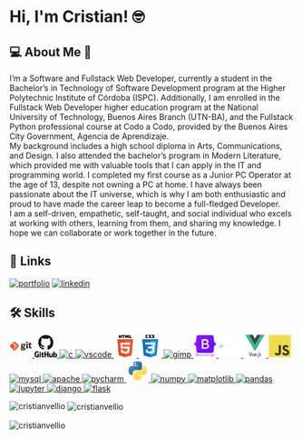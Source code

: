 <h1 id="hola-soy-bernabe-">Hi, I'm Cristian! 🤓</h1>
<h2 id="-sobre-mi">💻 About Me 🚀</h2>
<p>I’m a Software and Fullstack Web Developer, currently a student in the Bachelor’s in Technology of Software Development program at the Higher Polytechnic Institute of Córdoba (ISPC). Additionally, I am enrolled in the Fullstack Web Developer higher education program at the National University of Technology, Buenos Aires Branch (UTN-BA), and the Fullstack Python professional course at Codo a Codo, provided by the Buenos Aires City Government, Agencia de Aprendizaje.
<br>
My background includes a high school diploma in Arts, Communications, and Design. I also attended the bachelor’s program in Modern Literature, which provided me with valuable tools that I can apply in the IT and programming world. I completed my first course as a Junior PC Operator at the age of 13, despite not owning a PC at home. I have always been passionate about the IT universe, which is why I am both enthusiastic and proud to have made the career leap to become a full-fledged Developer.
<br>
I am a self-driven, empathetic, self-taught, and social individual who excels at working with others, learning from them, and sharing my knowledge. I hope we can collaborate or work together in the future.</p>

<h2 id="-links">🔗 Links</h2>
<p><a href="#"><img src="https://img.shields.io/badge/my_portfolio-000?style=for-the-badge&amp;logo=ko-fi&amp;logoColor=white" alt="portfolio"></a>
<a href="https://www.linkedin.com/in/cristianvellio/"><img src="https://img.shields.io/badge/linkedin-0A66C2?style=for-the-badge&amp;logo=linkedin&amp;logoColor=white" alt="linkedin"></a></p>
</p>

<h2 align="left">🛠 Skills</h2>
<p align="left">  <a href="https://git-scm.com/" target="_blank" rel="noreferrer"> <img src="https://raw.githubusercontent.com/devicons/devicon/master/icons/git/git-original-wordmark.svg" alt="git" width="40" height="40"/> </a> <a href="https://github.com/" target="_blank" rel="noreferrer"> <img src="https://raw.githubusercontent.com/devicons/devicon/master/icons/github/github-original-wordmark.svg" alt="github" width="40" height="40"/> <a href="https://www.w3schools.com/c/c_intro.php" target="_blank" rel="noreferrer"> <img src="https://cdn.jsdelivr.net/gh/devicons/devicon@latest/icons/c/c-original.svg" alt="c" width="40" height="40"/> </a> <a href="https://code.visualstudio.com/" target="_blank" rel="noreferrer"> <img src="https://cdn.jsdelivr.net/gh/devicons/devicon@latest/icons/vscode/vscode-original.svg" alt="vscode" width="40" height="40"/> </a> <a href="https://www.w3.org/html/" target="_blank" rel="noreferrer"> <img src="https://raw.githubusercontent.com/devicons/devicon/master/icons/html5/html5-original-wordmark.svg" alt="html5" width="40" height="40"/> </a> <a href="https://www.w3schools.com/css/" target="_blank" rel="noreferrer"> <img src="https://raw.githubusercontent.com/devicons/devicon/master/icons/css3/css3-original-wordmark.svg" alt="css3" width="40" height="40"/> </a> <a href="https://www.gimp.org/" target="_blank" rel="noreferrer"> <img src="https://cdn.jsdelivr.net/gh/devicons/devicon@latest/icons/gimp/gimp-original-wordmark.svg" alt="gimp" width="40" height="40"/> </a> <a href="https://getbootstrap.com/" target="_blank" rel="noreferrer"> <img src="https://raw.githubusercontent.com/devicons/devicon/master/icons/bootstrap/bootstrap-original-wordmark.svg" alt="bootstrap" width="40" height="40"/> </a> <a href="https://tailwindcss.com/" target="_blank" rel="noreferrer"> <img src="https://raw.githubusercontent.com/devicons/devicon/master/icons/tailwindcss/tailwindcss-original-wordmark.svg" alt="tailwind" width="40" height="40"/> </a> <a href="https://vuejs.org/" target="_blank" rel="noreferrer"> <img src="https://raw.githubusercontent.com/devicons/devicon/master/icons/vuejs/vuejs-original-wordmark.svg" alt="vue" width="40" height="40"/> </a> <a href="https://developer.mozilla.org/en-US/docs/Web/JavaScript" target="_blank" rel="noreferrer"> <img src="https://raw.githubusercontent.com/devicons/devicon/master/icons/javascript/javascript-original.svg" alt="javascript" width="40" height="40"/> </a> <a href="https://www.mysql.com/" target="_blank" rel="noreferrer"> <img src="https://cdn.jsdelivr.net/gh/devicons/devicon@latest/icons/mysql/mysql-original-wordmark.svg" alt="mysql" width="40" height="40"/> <a href="https://www.apachefriends.org/" target="_blank" rel="noreferrer"> <img src="https://cdn.jsdelivr.net/gh/devicons/devicon@latest/icons/apache/apache-original.svg" alt="apache" width="40" height="40"/> <a href="https://www.jetbrains.com/pycharm/" target="_blank" rel="noreferrer"> <img src="https://cdn.jsdelivr.net/gh/devicons/devicon@latest/icons/pycharm/pycharm-original.svg" alt="pycharm" width="40" height="40"/> </a> <a href="https://www.python.org" target="_blank" rel="noreferrer"> <img src="https://raw.githubusercontent.com/devicons/devicon/master/icons/python/python-original.svg" alt="python" width="40" height="40"/> <a href="https://numpy.org/" target="_blank" rel="noreferrer"> <img src="https://cdn.jsdelivr.net/gh/devicons/devicon@latest/icons/numpy/numpy-original.svg" alt="numpy" width="40" height="40"/> </a> <a href="https://matplotlib.org/" target="_blank" rel="noreferrer"> <img src="https://cdn.jsdelivr.net/gh/devicons/devicon@latest/icons/matplotlib/matplotlib-original.svg" alt="matplotlib" width="40" height="40"/> <a href="https://pandas.pydata.org/" target="_blank" rel="noreferrer"> <img src="https://cdn.jsdelivr.net/gh/devicons/devicon@latest/icons/pandas/pandas-original.svg" alt="pandas" width="40" height="40"/> </a> <a href="https://jupyter.org/" target="_blank" rel="noreferrer"> <img src="https://cdn.jsdelivr.net/gh/devicons/devicon@latest/icons/jupyter/jupyter-original-wordmark.svg" alt="jupyter" width="40" height="40"/> </a> <a href="https://www.djangoproject.com/" target="_blank" rel="noreferrer"> <img src="https://cdn.jsdelivr.net/gh/devicons/devicon@latest/icons/django/django-plain-wordmark.svg" alt="django" width="40" height="40"/> </a> <a href="https://flask.palletsprojects.com/en/3.0.x/" target="_blank" rel="noreferrer"> <img src="https://cdn.jsdelivr.net/gh/devicons/devicon@latest/icons/flask/flask-original.svg" alt="flask" width="40" height="40"/> </a> </p>

<p><img align="left" src="https://github-readme-stats.vercel.app/api/top-langs/?username=cristianvellio&langs_count=8&theme=onedark" alt="cristianvellio" /></p>

<p>&nbsp;<img align="center" src="https://github-readme-stats.vercel.app/api?username=cristianvellio&show_icons=true&locale=en&theme=onedark" alt="cristianvellio" /></p>

<p><img align="center" src="https://github-readme-streak-stats.herokuapp.com/?user=cristianvellio&theme=onedark" alt="cristianvellio" /></p>
